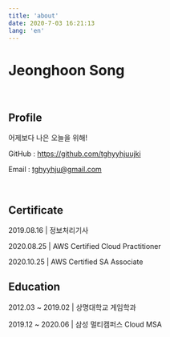 ```yaml
---
title: 'about'
date: 2020-7-03 16:21:13
lang: 'en'
---
```


# Jeonghoon Song

<!-- <div align="center"> </div>-->

<br/>

## Profile

어제보다 나은 오늘을 위해!

GitHub : https://github.com/tghyyhjuujki

Email : tghyyhju@gmail.com

<br/>

## Certificate

2019.08.16 | 정보처리기사

2020.08.25 | AWS Certified Cloud Practitioner

2020.10.25 | AWS Certified SA Associate
<br/>


## Education

2012.03 ~ 2019.02 | 상명대학교 게임학과

2019.12 ~ 2020.06 | 삼성 멀티캠퍼스 Cloud MSA
